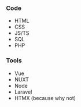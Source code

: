 ### Code
- HTML
- CSS
- JS/TS
- SQL
- PHP

### Tools
- Vue
- NUXT
- Node
- Laravel
- HTMX (because why not)